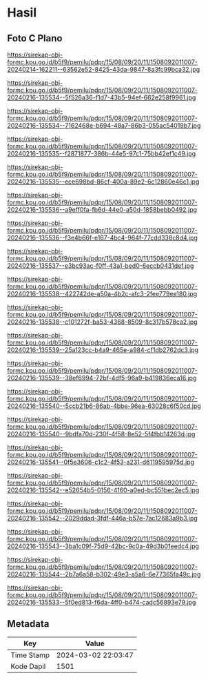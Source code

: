 # Hasil

## Foto C Plano

https://sirekap-obj-formc.kpu.go.id/b5f9/pemilu/pdpr/15/08/09/20/11/1508092011007-20240214-162211--63562e52-8425-43da-9847-8a3fc99bca32.jpg

https://sirekap-obj-formc.kpu.go.id/b5f9/pemilu/pdpr/15/08/09/20/11/1508092011007-20240216-135534--5f526a36-f1d7-43b5-94ef-662e258f9961.jpg

https://sirekap-obj-formc.kpu.go.id/b5f9/pemilu/pdpr/15/08/09/20/11/1508092011007-20240216-135534--7162468e-b694-48a7-86b3-055ac54019b7.jpg

https://sirekap-obj-formc.kpu.go.id/b5f9/pemilu/pdpr/15/08/09/20/11/1508092011007-20240216-135535--f2871877-386b-44e5-97c1-75bb42ef1c49.jpg

https://sirekap-obj-formc.kpu.go.id/b5f9/pemilu/pdpr/15/08/09/20/11/1508092011007-20240216-135535--ece698bd-86cf-400a-89e2-6c12860e46c1.jpg

https://sirekap-obj-formc.kpu.go.id/b5f9/pemilu/pdpr/15/08/09/20/11/1508092011007-20240216-135536--a9eff0fa-fb6d-44e0-a50d-1858bebb0492.jpg

https://sirekap-obj-formc.kpu.go.id/b5f9/pemilu/pdpr/15/08/09/20/11/1508092011007-20240216-135536--f3e4b66f-e167-4bc4-964f-77cdd338c8d4.jpg

https://sirekap-obj-formc.kpu.go.id/b5f9/pemilu/pdpr/15/08/09/20/11/1508092011007-20240216-135537--e3bc93ac-f0ff-43a1-bed0-6eccb0431def.jpg

https://sirekap-obj-formc.kpu.go.id/b5f9/pemilu/pdpr/15/08/09/20/11/1508092011007-20240216-135538--422742de-a50a-4b2c-afc3-2fee779ee180.jpg

https://sirekap-obj-formc.kpu.go.id/b5f9/pemilu/pdpr/15/08/09/20/11/1508092011007-20240216-135538--c101272f-ba53-4368-8509-8c317b578ca2.jpg

https://sirekap-obj-formc.kpu.go.id/b5f9/pemilu/pdpr/15/08/09/20/11/1508092011007-20240216-135539--25a123cc-b4a9-465e-a984-cf1db2762dc3.jpg

https://sirekap-obj-formc.kpu.go.id/b5f9/pemilu/pdpr/15/08/09/20/11/1508092011007-20240216-135539--38ef6994-72bf-4df5-96a9-b419836eca16.jpg

https://sirekap-obj-formc.kpu.go.id/b5f9/pemilu/pdpr/15/08/09/20/11/1508092011007-20240216-135540--5ccb21b6-86ab-4bbe-96ea-63028c6f50cd.jpg

https://sirekap-obj-formc.kpu.go.id/b5f9/pemilu/pdpr/15/08/09/20/11/1508092011007-20240216-135540--9bdfa70d-230f-4f58-8e52-5f4fbb14263d.jpg

https://sirekap-obj-formc.kpu.go.id/b5f9/pemilu/pdpr/15/08/09/20/11/1508092011007-20240216-135541--0f5e3606-c1c2-4f53-a231-d6119595975d.jpg

https://sirekap-obj-formc.kpu.go.id/b5f9/pemilu/pdpr/15/08/09/20/11/1508092011007-20240216-135542--e52654b5-0156-4160-a0ed-bc551bec2ec5.jpg

https://sirekap-obj-formc.kpu.go.id/b5f9/pemilu/pdpr/15/08/09/20/11/1508092011007-20240216-135542--2029ddad-3fdf-446a-b57e-7ac12683a9b3.jpg

https://sirekap-obj-formc.kpu.go.id/b5f9/pemilu/pdpr/15/08/09/20/11/1508092011007-20240216-135543--3ba1c09f-75d9-42bc-9c0a-49d3b01eedc4.jpg

https://sirekap-obj-formc.kpu.go.id/b5f9/pemilu/pdpr/15/08/09/20/11/1508092011007-20240216-135544--2b7a6a58-b302-49e3-a5a6-6e77365fa49c.jpg

https://sirekap-obj-formc.kpu.go.id/b5f9/pemilu/pdpr/15/08/09/20/11/1508092011007-20240216-135533--5f0ed813-f6da-4ff0-b474-cadc56893e79.jpg


## Metadata

| Key        | Value               |
| ---------- | ------------------- |
| Time Stamp | 2024-03-02 22:03:47 |
| Kode Dapil | 1501                |



